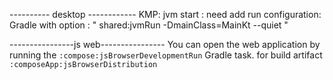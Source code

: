 
---------- desktop ------------
KMP: jvm start : need add run
configuration: Gradle with option : " shared:jvmRun -DmainClass=MainKt
--quiet "

----------------js web----------------
You can open the web application by running the `:compose:jsBrowserDevelopmentRun` Gradle task.
for build artifact `:composeApp:jsBrowserDistribution`
